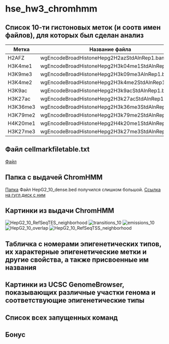 # hse_hw3_chromhmm


## Список 10-ти гистоновых меток (и соотв имен файлов), для которых был сделан анализ
| Метка | Название файла |
| ------------- | ------------- | 
| H2AFZ |	wgEncodeBroadHistoneHepg2H2azStdAlnRep1.bam|
| H3K4me1 |	wgEncodeBroadHistoneHepg2H3k04me1StdAlnRep1.bam|
| H3K9me3 |	wgEncodeBroadHistoneHepg2H3k09me3AlnRep1.bam|
| H3K4me2 |	wgEncodeBroadHistoneHepg2H3k4me2StdAlnRep1.bam|
| H3K9ac | wgEncodeBroadHistoneHepg2H3k9acStdAlnRep1.bam|
| H3K27ac |	wgEncodeBroadHistoneHepg2H3k27acStdAlnRep1.bam|
| H3K36me3 |	wgEncodeBroadHistoneHepg2H3k36me3StdAlnRep1.bam|
| H3K79me2 |	wgEncodeBroadHistoneHepg2H3k79me2StdAlnRep1.bam|
| H4K20me1 |	wgEncodeBroadHistoneHepg2H4k20me1StdAlnRep1.bam|
| H3K27me3 |	wgEncodeBroadHistoneHepg2H3k27me3StdAlnRep1.bam|

## Файл cellmarkfiletable.txt

[Файл](https://raw.githubusercontent.com/Kalick153/hse_hw3_chromhmm/main/cellmarkfiletable.txt)

## Папка с выдачей ChromHMM
[Папка]()
Файл HepG2_10_dense.bed получился слишком большой. [Ссылка на гугл диск с ним](https://drive.google.com/file/d/1OnSCT-FMjdbfk5L2JzXE2HqLMAzhynF2/view?usp=sharing)

## Картинки из выдачи ChromHMM
![HepG2_10_RefSeqTES_neighborhood](https://user-images.githubusercontent.com/71277325/160294954-669bbc6b-7568-4cef-b1e9-5c92476a4f5b.png)
![transitions_10](https://user-images.githubusercontent.com/71277325/160294956-aed4c6ff-a67c-451e-a3af-50435280f832.png)
![emissions_10](https://user-images.githubusercontent.com/71277325/160294957-bdf0dbe4-a14c-4286-9ca1-2a256427a07b.png)
![HepG2_10_overlap](https://user-images.githubusercontent.com/71277325/160294959-596c6ae9-30f0-41d7-9678-0eae8a68cd14.png)
![HepG2_10_RefSeqTSS_neighborhood](https://user-images.githubusercontent.com/71277325/160294974-0b59917d-93f7-499c-ae52-e8b48c55c567.png)


## Табличка с номерами эпигенетических типов, их характерные эпигенетические метки и другие свойства, а также присвоенные им названия

## Картинки из UCSC GenomeBrowser, показывающих различные участки генома и соответствующие эпигенетические типы 

## Список всех запущенных команд

## Бонус
